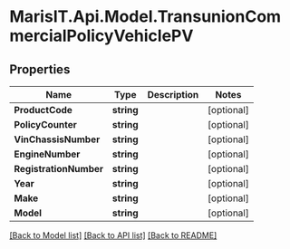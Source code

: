 
# MarisIT.Api.Model.TransunionCommercialPolicyVehiclePV

## Properties

Name | Type | Description | Notes
------------ | ------------- | ------------- | -------------
**ProductCode** | **string** |  | [optional] 
**PolicyCounter** | **string** |  | [optional] 
**VinChassisNumber** | **string** |  | [optional] 
**EngineNumber** | **string** |  | [optional] 
**RegistrationNumber** | **string** |  | [optional] 
**Year** | **string** |  | [optional] 
**Make** | **string** |  | [optional] 
**Model** | **string** |  | [optional] 

[[Back to Model list]](../README.md#documentation-for-models)
[[Back to API list]](../README.md#documentation-for-api-endpoints)
[[Back to README]](../README.md)


